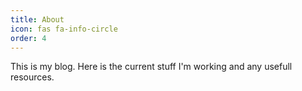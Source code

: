 ```yaml
---
title: About
icon: fas fa-info-circle
order: 4
---
```


This is my blog. Here is the current stuff I'm working and any usefull resources.
